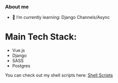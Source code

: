 ### About me

- 🌱 I’m currently learning: Django Channels/Async

# Main Tech Stack:

- Vue.js
- Django
- SASS
- Postgres


You can check out my shell scripts here: [Shell Scripts](https://github.com/EclecticOwl/shell-scripts)

<!--
**EclecticOwl/EclecticOwl** is a ✨ _special_ ✨ repository because its `README.md` (this file) appears on your GitHub profile.

Here are some ideas to get you started:

- 🔭 I’m currently working on ...
- 🌱 I’m currently learning ...
- 👯 I’m looking to collaborate on ...
- 🤔 I’m looking for help with ...
- 💬 Ask me about ...
- 📫 How to reach me: ...
- 😄 Pronouns: ...
- ⚡ Fun fact: ...
-->
